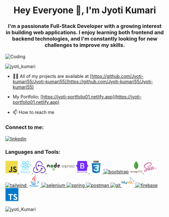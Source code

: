 <h1 align="center">Hey Everyone 👋, I'm Jyoti Kumari</h1>
<h3 align="center">I'm a passionate Full-Stack Developer with a growing interest in building web applications. I enjoy learning both frontend and backend technologies, and I'm constantly looking for new challenges to improve my skills.</h3>
<img align="center" alt="Coding" width="400" src="https://res.cloudinary.com/jyotich-15/image/upload/v1739866284/dev-Image_crkksg.gif">

<p align="left"> <img src="https://komarev.com/ghpvc/?username=Jyoti-kumari55&label=Profile%20views&color=0e75b6&style=flat" alt="jyoti_kumari" /> </p>

- 👨‍💻 All of my projects are available at [https://github.com/Jyoti-kumari55/Jyoti-kumari55](https://github.com/Jyoti-kumari55/Jyoti-kumari55)
- My Portfolio: [https://jyoti-portfolio01.netlify.app](https://jyoti-portfolio01.netlify.app)
  
- 📫 How to reach me 


<h3 align="left">Connect to me:</h3>

<p align="left">
<a href="https://www.linkedin.com/in/jyoti-kumari-bba46316b/" target="blank"><img align="center" src="https://cdn1.iconfinder.com/data/icons/logotypes/32/circle-linkedin-512.png" alt="linkedin" height="40" width="40" /></a>
</p>

<h3 align="left">Languages and Tools:</h3>
<p align="center"> 
  
<a href="https://developer.mozilla.org/en-US/docs/Web/JavaScript" target="_blank" rel="noreferrer"> <img src="https://raw.githubusercontent.com/devicons/devicon/master/icons/javascript/javascript-original.svg" alt="javascript" width="40" height="40"/> </a> 
<a href="https://reactjs.org/" target="_blank" rel="noreferrer"> <img src="https://raw.githubusercontent.com/devicons/devicon/master/icons/react/react-original-wordmark.svg" alt="react" width="40" height="40"/> </a>
<a href="https://redux.js.org" target="_blank" rel="noreferrer"> <img src="https://raw.githubusercontent.com/devicons/devicon/master/icons/redux/redux-original.svg" alt="redux" width="40" height="40"/> </a>
<a target="_blank" href="https://raw.githubusercontent.com/devicons/devicon/master/icons/nodejs/nodejs-original-wordmark.svg" style="display: inline-block;"><img src="https://raw.githubusercontent.com/devicons/devicon/master/icons/nodejs/nodejs-original-wordmark.svg" alt="nodejs" width="42" height="42" /></a>
<a target="_blank" href="https://raw.githubusercontent.com/devicons/devicon/master/icons/express/express-original-wordmark.svg" style="display: inline-block;"><img src="https://raw.githubusercontent.com/devicons/devicon/master/icons/express/express-original-wordmark.svg" alt="express" width="42" height="42" /></a> 
<a href="https://getbootstrap.com" target="_blank" rel="noreferrer"> <img src="https://raw.githubusercontent.com/devicons/devicon/master/icons/bootstrap/bootstrap-plain-wordmark.svg" alt="bootstrap" width="40" height="40"/> </a>
<a href="https://www.w3schools.com/css/" target="_blank" rel="noreferrer"> <img src="https://raw.githubusercontent.com/devicons/devicon/master/icons/css3/css3-original-wordmark.svg" alt="css3" width="40" height="40"/> </a> 
<a href="https://www.mathworks.com/" target="_blank" rel="noreferrer"> <img src="https://upload.wikimedia.org/wikipedia/commons/thumb/b/b2/Bootstrap_logo.svg/1280px-Bootstrap_logo.svg.png" alt="bootstrap" width="40" height="40"/></a>
<a href="https://www.mongodb.com/" target="_blank" rel="noreferrer"> <img src="https://raw.githubusercontent.com/devicons/devicon/master/icons/mongodb/mongodb-original-wordmark.svg" alt="mongodb" width="40" height="40"/> </a>
<a href="https://sass-lang.com" target="_blank" rel="noreferrer"> <img src="https://raw.githubusercontent.com/devicons/devicon/master/icons/sass/sass-original.svg" alt="sass" width="40" height="40"/> </a>
<a href="https://tailwindcss.com/" target="_blank" rel="noreferrer"> <img src="https://www.vectorlogo.zone/logos/tailwindcss/tailwindcss-icon.svg" alt="tailwind" width="40" height="40"/> </a>
<a href="https://www.java.com" target="_blank" rel="noreferrer"> <img src="https://raw.githubusercontent.com/devicons/devicon/master/icons/java/java-original.svg" alt="java" width="40" height="40"/> </a>
<a href="https://www.selenium.dev" target="_blank" rel="noreferrer"> <img src="https://raw.githubusercontent.com/detain/svg-logos/780f25886640cef088af994181646db2f6b1a3f8/svg/selenium-logo.svg" alt="selenium" width="40" height="40"/> </a>
<a href="https://spring.io/" target="_blank" rel="noreferrer"> <img src="https://www.vectorlogo.zone/logos/springio/springio-icon.svg" alt="spring" width="40" height="40"/> </a> 
<a href="https://postman.com" target="_blank" rel="noreferrer"> <img src="https://www.vectorlogo.zone/logos/getpostman/getpostman-icon.svg" alt="postman" width="40" height="40"/> </a><a href="https://git-scm.com/" target="_blank" rel="noreferrer"> <img src="https://www.vectorlogo.zone/logos/git-scm/git-scm-icon.svg" alt="git" width="40" height="40"/> </a>
<a href="https://www.mysql.com/" target="_blank" rel="noreferrer"> <img src="https://raw.githubusercontent.com/devicons/devicon/master/icons/mysql/mysql-original-wordmark.svg" alt="mysql" width="40" height="40"/> </a>
<a target="_blank" href="https://www.vectorlogo.zone/logos/firebase/firebase-icon.svg" style="display: inline-block;"><img src="https://encrypted-tbn0.gstatic.com/images?q=tbn:ANd9GcQZigyCkjojaXMNjm1F_VVrD2hunzlYIP_2VQVdDXaM1VrgCy1YglhLryw&s" alt="firebase" width="42" height="42" /></a>
<a target="_blank" href="https://raw.githubusercontent.com/devicons/devicon/master/icons/typescript/typescript-original.svg" style="display: inline-block;"><img src="https://raw.githubusercontent.com/devicons/devicon/master/icons/typescript/typescript-original.svg" alt="typescript" width="42" height="42" /></a>


<p><img align="left" src="https://github-readme-stats.vercel.app/api/top-langs?username=Jyoti-kumari55&show_icons=true&locale=en&layout=normal" alt="jyoti_Kumari"  /></p>
</p>







